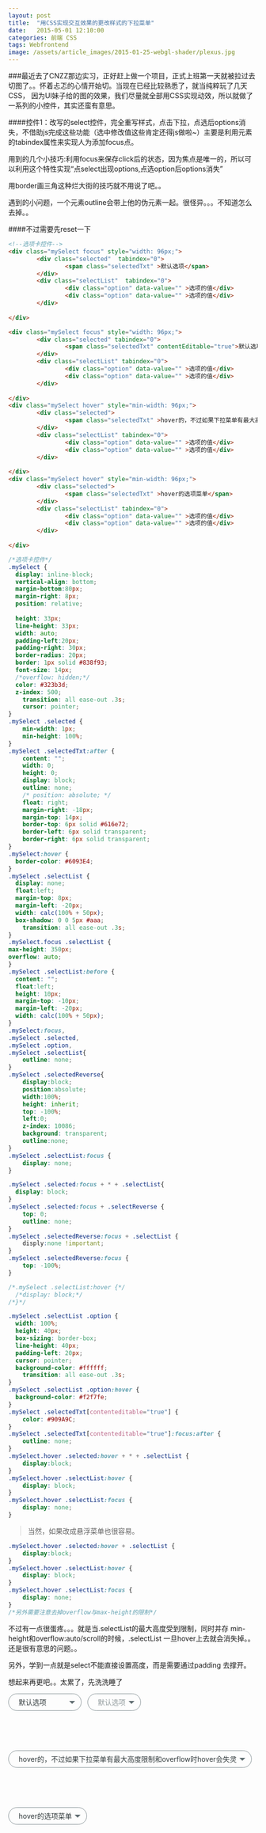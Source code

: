 ```yaml
---
layout: post
title:  "用CSS实现交互效果的更改样式的下拉菜单"
date:   2015-05-01 12:10:00
categories: 前端 CSS 
tags: Webfrontend 
image: /assets/article_images/2015-01-25-webgl-shader/plexus.jpg
---
```

###最近去了CNZZ那边实习，正好赶上做一个项目，正式上班第一天就被拉过去切图了。。怀着忐忑的心情开始切。当现在已经比较熟悉了，就当纯粹玩了几天CSS，
因为UI妹子给的图的效果，我们尽量就全部用CSS实现动效，所以就做了一系列的小控件，其实还蛮有意思。

####控件1：改写的select控件，完全重写样式，点击下拉，点选后options消失，不借助js完成这些功能（选中修改值这些肯定还得js做啦~）主要是利用元素的tabindex属性来实现人为添加focus点。

用到的几个小技巧:利用focus来保存click后的状态，因为焦点是唯一的，所以可以利用这个特性实现“点select出现options,点选option后options消失”

用border画三角这种烂大街的技巧就不用说了吧。。

遇到的小问题，一个元素outline会带上他的伪元素一起。很怪异。。。不知道怎么去掉。。

####不过需要先reset一下


```html
<!--选项卡控件-->
<div class="mySelect focus" style="width: 96px;">
        <div class="selected"  tabindex="0">
                <span class="selectedTxt" >默认选项</span>
        </div>
        <div class="selectList"  tabindex="0">
                <div class="option" data-value="" >选项的值</div>
                <div class="option" data-value="" >选项的值</div>    
        </div>
        
</div>

<div class="mySelect focus" style="width: 96px;">
        <div class="selected" tabindex="0">
                <span class="selectedTxt" contentEditable="true">默认选项</span>
        </div>
        <div class="selectList" tabindex="0">
                <div class="option" data-value="" >选项的值</div>
                <div class="option" data-value="" >选项的值</div>    
        </div>
        
</div>
<div class="mySelect hover" style="min-width: 96px;">
        <div class="selected">
                <span class="selectedTxt" >hover的，不过如果下拉菜单有最大高度限制和overflow时hover会失灵</span>
        </div>
        <div class="selectList" tabindex="0">
                <div class="option" data-value="" >选项的值</div>
                <div class="option" data-value="" >选项的值</div>    
        </div>
        
</div>
<div class="mySelect hover" style="min-width: 96px;">
        <div class="selected">
                <span class="selectedTxt" >hover的选项菜单</span>
        </div>
        <div class="selectList" tabindex="0">
                <div class="option" data-value="" >选项的值</div>
                <div class="option" data-value="" >选项的值</div>    
        </div>
        
</div>
```

```css
/*选项卡控件*/
.mySelect {
  display: inline-block;
  vertical-align: bottom;
  margin-bottom:80px;
  margin-right: 8px;
  position: relative;
 
  height: 33px;
  line-height: 33px;
  width: auto;
  padding-left:20px;
  padding-right: 30px;
  border-radius: 20px;
  border: 1px solid #838f93;
  font-size: 14px;
  /*overflow: hidden;*/
  color: #323b3d;
  z-index: 500;
    transition: all ease-out .3s;
    cursor: pointer;
}
.mySelect .selected {
    min-width: 1px;
    min-height: 100%;
}
.mySelect .selectedTxt:after {
    content: "";
    width: 0;
    height: 0;
    display: block;
    outline: none;
    /* position: absolute; */
    float: right;
    margin-right: -18px;
    margin-top: 14px;
    border-top: 6px solid #616e72;
    border-left: 6px solid transparent;
    border-right: 6px solid transparent;
}
.mySelect:hover {
  border-color: #6093E4;
}
.mySelect .selectList {
  display: none;
  float:left;
  margin-top: 8px;
  margin-left: -20px;
  width: calc(100% + 50px);
  box-shadow: 0 0 5px #aaa;
    transition: all ease-out .3s;
}
.mySelect.focus .selectList {
max-height: 350px;
overflow: auto;
}
.mySelect .selectList:before {
  content: "";
  float:left;
  height: 10px;
  margin-top: -10px;
  margin-left: -20px;
  width: calc(100% + 50px);
}
.mySelect:focus,
.mySelect .selected,
.mySelect .option,
.mySelect .selectList{
    outline: none;
}
.mySelect .selectedReverse{
	display:block;
	position:absolute;
	width:100%;
	height: inherit;
	top: -100%;
	left:0;
	z-index: 10086;
	background: transparent;
	outline:none;
}
.mySelect .selectList:focus {
    display: none;
}

.mySelect .selected:focus + * + .selectList{
  display: block;
}
.mySelect .selected:focus + .selectReverse {
	top: 0;
	outline: none;
}
.mySelect .selectedReverse:focus + .selectList {
	disply:none !important;
}
.mySelect .selectedReverse:focus {
	top: -100%;
}

/*.mySelect .selectList:hover {*/
  /*display: block;*/
/*}*/

.mySelect .selectList .option {
  width: 100%;
  height: 40px;
  box-sizing: border-box;
  line-height: 40px;
  padding-left: 20px;
  cursor: pointer;
  background-color: #ffffff;
    transition: all ease-out .3s;
}
.mySelect .selectList .option:hover {
  background-color: #f2f7fe;
}
.mySelect .selectedTxt[contenteditable="true"] {
    color: #909A9C;
}
.mySelect .selectedTxt[contenteditable="true"]:focus:after {
    outline: none;
}
.mySelect.hover .selected:hover + * + .selectList {
	display:block;
}
.mySelect.hover .selectList:hover {
	display: block;
}
.mySelect.hover .selectList:focus {
	display: none;
}
```

>当然，如果改成悬浮菜单也很容易。

```css
.mySelect.hover .selected:hover + .selectList {
	display:block;
}
.mySelect.hover .selectList:hover {
	display: block;
}
.mySelect.hover .selectList:focus {
	display: none;
}
/*另外需要注意去掉overflow与max-height的限制*/
```

不过有一点很蛋疼。。。就是当.selectList的最大高度受到限制，同时并存 min-height和overflow:auto/scroll的时候，.selectList 一旦hover上去就会消失掉。。还是很有意思的问题。。

另外，学到一点就是select不能直接设置高度，而是需要通过padding 去撑开。

想起来再更吧。。太累了，先洗洗睡了

<style>
  .mySelect {
  display: inline-block;
  vertical-align: bottom;
  margin-bottom:80px;
  margin-right: 8px;
  position: relative;
 
  height: 33px;
  line-height: 33px;
  width: auto;
  padding-left:20px;
  padding-right: 30px;
  border-radius: 20px;
  border: 1px solid #838f93;
  font-size: 14px;
  /*overflow: hidden;*/
  color: #323b3d;
  z-index: 500;
    transition: all ease-out .3s;
    cursor: pointer;
}
.mySelect .selected {
    min-width: 1px;
    min-height: 100%;
}
.mySelect .selectedTxt:after {
    content: "";
    width: 0;
    height: 0;
    display: block;
    outline: none;
    /* position: absolute; */
    float: right;
    margin-right: -18px;
    margin-top: 14px;
    border-top: 6px solid #616e72;
    border-left: 6px solid transparent;
    border-right: 6px solid transparent;
}
.mySelect:hover {
  border-color: #6093E4;
}
.mySelect .selectList {
  display: none;
  float:left;
  margin-top: 8px;
  margin-left: -20px;
  width: calc(100% + 50px);
  box-shadow: 0 0 5px #aaa;
    transition: all ease-out .3s;
}
.mySelect.focus .selectList {
max-height: 350px;
overflow: auto;
}
.mySelect .selectList:before {
  content: "";
  float:left;
  height: 10px;
  margin-top: -10px;
  margin-left: -20px;
  width: calc(100% + 50px);
}
.mySelect:focus,
.mySelect .selected,
.mySelect .option,
.mySelect .selectList{
    outline: none;
}
.mySelect .selectedReverse{
	display:block;
	position:absolute;
	width:100%;
	height: inherit;
	top: -100%;
	left:0;
	z-index: 10086;
	background: transparent;
	outline:none;
}
.mySelect .selectList:focus {
    display: none;
}

.mySelect .selected:focus + * + .selectList{
  display: block;
}
.mySelect .selected:focus + .selectedReverse {
	top: 0;
	outline: none;
}

.mySelect .selectedReverse:focus + .selectList {
	disply:none !important;
}
.mySelect .selectedReverse:focus {
	top: -100%;
}

/*.mySelect .selectList:hover {*/
  /*display: block;*/
/*}*/

.mySelect .selectList .option {
  width: 100%;
  height: 40px;
  box-sizing: border-box;
  line-height: 40px;
  padding-left: 20px;
  cursor: pointer;
  background-color: #ffffff;
    transition: all ease-out .3s;
}
.mySelect .selectList .option:hover {
  background-color: #f2f7fe;
}
.mySelect .selectedTxt[contenteditable="true"] {
    color: #909A9C;
}
.mySelect .selectedTxt[contenteditable="true"]:focus:after {
    outline: none;
}
.mySelect.hover .selected:hover + .selectedReverse {
	top: 0;
	outline: none;
}
.mySelect.hover .selected:hover + * + .selectList {
	display:block;
}
.mySelect.hover .selectList:hover {
	display: block;
}
.mySelect.hover .selectList:focus {
	display: none;
}

</style>
<div class="mySelect focus" style="width: 96px;">
        <div class="selected"  tabindex="0">
                <span class="selectedTxt" >默认选项</span>
        </div>
        <div class="selectedReverse" tabindex="0"></div>
        <div class="selectList"  tabindex="0">
                <div class="option" data-value="" >选项的值</div>
                <div class="option" data-value="" >选项的值</div>    
        </div>
        
</div>

<div class="mySelect focus" >
        <div class="selected" tabindex="0">
                <span class="selectedTxt" contentEditable="true">默认选项</span>
        </div>
        <div class="selectedReverse" tabindex="0"></div>
        <div class="selectList" tabindex="0">
                <div class="option" data-value="" >选项的值</div>
                <div class="option" data-value="" >选项的值</div>    
        </div>
        
</div>
<div class="mySelect hover" style="min-width: 96px;">
        <div class="selected">
                <span class="selectedTxt" >hover的，不过如果下拉菜单有最大高度限制和overflow时hover会失灵</span>
        </div>
        <div class="selectedReverse" tabindex="0"></div>
        <div class="selectList" tabindex="0">
                <div class="option" data-value="" >选项的值</div>
                <div class="option" data-value="" >选项的值</div>    
        </div>
        
</div>
<div class="mySelect hover" style="min-width: 96px;">
        <div class="selected">
                <span class="selectedTxt" >hover的选项菜单</span>
        </div>
        <div class="selectedReverse" tabindex="0"></div>
        <div class="selectList" tabindex="0">
                <div class="option" data-value="" >选项的值</div>
                <div class="option" data-value="" >选项的值</div>    
        </div>
        
</div>
            
